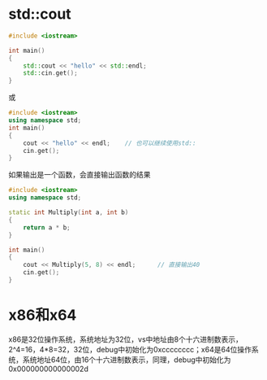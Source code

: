 # std::cout
```c++
#include <iostream>

int main()
{
	std::cout << "hello" << std::endl;
	std::cin.get();
}
```
或
```c++
#include <iostream>
using namespace std;
int main()
{
	cout << "hello" << endl;    // 也可以继续使用std::
	cin.get();
}
```
如果输出是一个函数，会直接输出函数的结果
```c++
#include <iostream>
using namespace std;

static int Multiply(int a, int b)
{
	return a * b;
}

int main()
{
	cout << Multiply(5, 8) << endl;      // 直接输出40
	cin.get();
}
```
# x86和x64
x86是32位操作系统，系统地址为32位，vs中地址由8个十六进制数表示，2^4=16，4\*8=32，32位，debug中初始化为0xcccccccc；x64是64位操作系统，系统地址64位，由16个十六进制数表示，同理，debug中初始化为0x000000000000002d